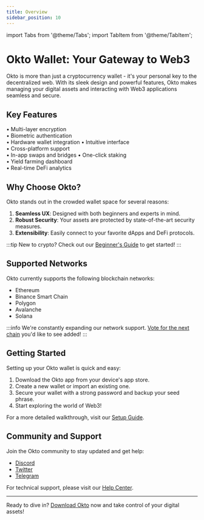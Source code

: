 ```yaml
---
title: Overview 
sidebar_position: 10
---
```



import Tabs from '@theme/Tabs';
import TabItem from '@theme/TabItem';


# Okto Wallet: Your Gateway to Web3


Okto is more than just a cryptocurrency wallet - it's your personal key to the decentralized web. With its sleek design and powerful features, Okto makes managing your digital assets and interacting with Web3 applications seamless and secure.


## Key Features

<Tabs>
  <TabItem value="security" label="Security" default>
    • Multi-layer encryption<br/>
    • Biometric authentication<br/>
    • Hardware wallet integration
  </TabItem>
  <TabItem value="usability" label="Usability">
    • Intuitive interface<br/>
    • Cross-platform support<br/>
    • In-app swaps and bridges
  </TabItem>
  <TabItem value="defi" label="DeFi Integration">
    • One-click staking<br/>
    • Yield farming dashboard<br/>
    • Real-time DeFi analytics
  </TabItem>
</Tabs>



## Why Choose Okto?

Okto stands out in the crowded wallet space for several reasons:

1. **Seamless UX**: Designed with both beginners and experts in mind.
2. **Robust Security**: Your assets are protected by state-of-the-art security measures.
3. **Extensibility**: Easily connect to your favorite dApps and DeFi protocols.

:::tip
New to crypto? Check out our [Beginner's Guide](/docs/beginners-guide) to get started!
:::

## Supported Networks

Okto currently supports the following blockchain networks:

- Ethereum
- Binance Smart Chain
- Polygon
- Avalanche
- Solana

:::info
We're constantly expanding our network support. [Vote for the next chain](https://feedback.oktowallet.com) you'd like to see added!
:::

## Getting Started

Setting up your Okto wallet is quick and easy:

1. Download the Okto app from your device's app store.
2. Create a new wallet or import an existing one.
3. Secure your wallet with a strong password and backup your seed phrase.
4. Start exploring the world of Web3!

For a more detailed walkthrough, visit our [Setup Guide](/docs/setup-guide).

## Community and Support

Join the Okto community to stay updated and get help:

- [Discord](https://discord.gg/oktowallet)
- [Twitter](https://twitter.com/OktoWallet)
- [Telegram](https://t.me/OktoWallet)

For technical support, please visit our [Help Center](https://help.oktowallet.com).

---

Ready to dive in? [Download Okto](https://oktowallet.com/download) now and take control of your digital assets!
